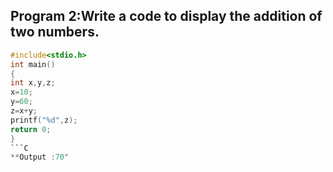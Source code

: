 ## Program 2:Write a code to display the addition of two numbers.
```C
#include<stdio.h>
int main()
{
int x,y,z;
x=10;
y=60;
z=x+y;
printf("%d",z);
return 0;
}
```C
**Output :70"

